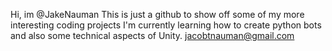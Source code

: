 Hi, im @JakeNauman
This is just a github to show off some of my more interesting coding projects
I'm currently learning how to create python bots and also some technical aspects of Unity.
jacobtnauman@gmail.com
